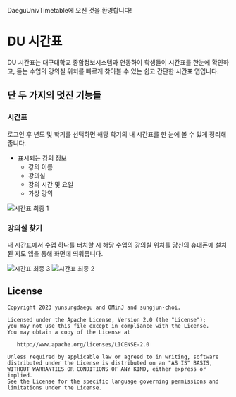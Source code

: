 DaeguUnivTimetable에 오신 것을 환영합니다!
# DU 시간표
DU 시간표는 대구대학교 종합정보시스템과 연동하여 학생들이 시간표를 한눈에 확인하고, 듣는 수업의 강의실 위치를 빠르게 찾아볼 수 있는 쉽고 간단한 시간표 앱입니다.
## 단 두 가지의 멋진 기능들
### 시간표
로그인 후 년도 및 학기를 선택하면 해당 학기의 내 시간표를 한 눈에 볼 수 있게 정리해줍니다.
* 표시되는 강의 정보
  * 강의 이름
  * 강의실
  * 강의 시간 및 요일
  * 가상 강의

![시간표 최종 1](https://github.com/yunsungdaegu/DaeguUnivTimetable/assets/129020723/9270d3a2-8aab-46d6-9a1a-7ea6a104b96f)

### 강의실 찾기
내 시간표에서 수업 하나를 터치할 시 해당 수업의 강의실 위치를 당신의 휴대폰에 설치된 지도 앱을 통해 화면에 띄워줍니다.

![시간표 최종 3](https://github.com/yunsungdaegu/DaeguUnivTimetable/assets/129020723/03914a5a-cced-4427-8870-3039efc8bfb6)
![시간표 최종 2](https://github.com/yunsungdaegu/DaeguUnivTimetable/assets/129020723/c30a05f8-df06-47dd-9645-fa7d9ebfe0c4)

## License

    Copyright 2023 yunsungdaegu and 0MinJ and sungjun-choi.

    Licensed under the Apache License, Version 2.0 (the "License");
    you may not use this file except in compliance with the License.
    You may obtain a copy of the License at

       http://www.apache.org/licenses/LICENSE-2.0

    Unless required by applicable law or agreed to in writing, software
    distributed under the License is distributed on an "AS IS" BASIS,
    WITHOUT WARRANTIES OR CONDITIONS OF ANY KIND, either express or implied.
    See the License for the specific language governing permissions and
    limitations under the License.
